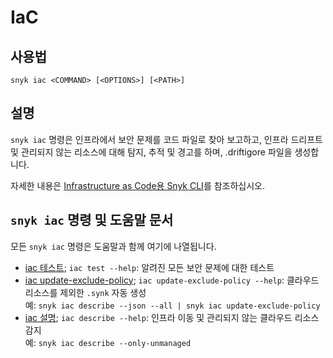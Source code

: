 # IaC

## 사용법

`snyk iac <COMMAND> [<OPTIONS>] [<PATH>]`

## 설명

`snyk iac` 명령은 인프라에서 보안 문제를 코드 파일로 찾아 보고하고, 인프라 드리프트 및 관리되지 않는 리소스에 대해 탐지, 추적 및 경고를 하며, .driftigore 파일을 생성합니다.

자세한 내용은 [Infrastructure as Code용 Snyk CLI](../../../snyk-products/snyk-infrastructure-as-code/snyk-cli-for-infrastructure-as-code/)를 참조하십시오.

## `snyk iac` 명령 및 도움말 문서

모든 `snyk iac` 명령은 도움말과 함께 여기에 나열됩니다.

* [iac 테스트](iac-test.md); `iac test --help`: 알려진 모든 보안 문제에 대한 테스트
* [iac update-exclude-policy](iac-update-exclude-policy.md); `iac update-exclude-policy --help`: 클라우드 리소스를 제외한 `.synk` 자동 생성\
  예: `snyk iac describe --json --all | snyk iac update-exclude-policy`
* [iac 설명](iac-1.md); `iac describe --help`: 인프라 이동 및 관리되지 않는 클라우드 리소스 감지\
  예: `snyk iac describe --only-unmanaged`
